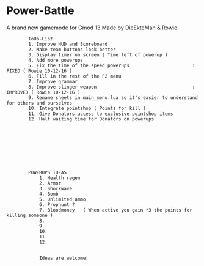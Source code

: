 # Power-Battle
A brand new gamemode for Gmod 13
Made by DieEkteMan & Rowie


			ToDo-List 	
			1. Improve HUD and Scoreboard
			2. Make team buttons look better
			3. Display timer on screen ( Time left of powerup )
			4. Add more powerups
			5. Fix the time of the speed powerups 						: FIXED ( Rowie 10-12-16 )
			6. Fill in the rest of the F2 menu
			7. Improve grammar
			8. Improve slinger weapon 									: IMPROVED ( Rowie 10-12-16 )
			9. Rename sheets in main_menu.lua so it's easier to understand for others and ourselves
			10. Integrate pointshop ( Points for kill )
			11. Give Donators access to exclusive pointshop items
			12. Half waiting time for Donators on powerups









			POWERUPS IDEAS
				1. Health regen
				2. Armor
				3. Shockwave
				4. Bomb
				5. Unlimited ammo
				6. Prophunt ?
				7. Bloodmoney   ( When active you gain *3 the points for killing someone )
				8.
				9.
				10.
				11.
				12.


				Ideas are welcome!